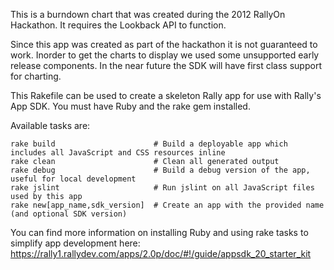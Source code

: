 This is a burndown chart that was created during the 2012 RallyOn Hackathon. It requires the Lookback API to function.

Since this app was created as part of the hackathon it is not guaranteed to work. Inorder to get the charts to display we used some unsupported early release components. In the near future the SDK will have first class support for charting.

This Rakefile can be used to create a skeleton Rally app for use with Rally's App SDK.  You must have Ruby and the rake gem installed.

Available tasks are:

    rake build                      # Build a deployable app which includes all JavaScript and CSS resources inline
    rake clean                      # Clean all generated output
    rake debug                      # Build a debug version of the app, useful for local development
    rake jslint                     # Run jslint on all JavaScript files used by this app
    rake new[app_name,sdk_version]  # Create an app with the provided name (and optional SDK version)
    
You can find more information on installing Ruby and using rake tasks to simplify app development here: https://rally1.rallydev.com/apps/2.0p/doc/#!/guide/appsdk_20_starter_kit